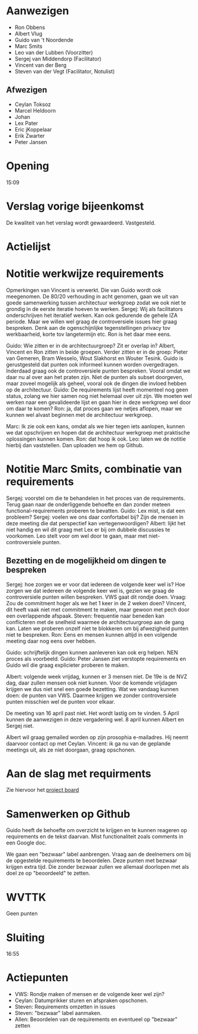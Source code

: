 # Aanwezigen

* Ron Obbens
* Albert Vlug
* Guido van 't Noordende
* Marc Smits
* Leo van der Lubben (Voorzitter)
* Sergej van Middendorp (Facilitator)
* Vincent van der Berg 
* Steven van der Vegt (Facilitator, Notulist)

## Afwezigen
* Ceylan Toksoz
* Marcel Heldoorn
* Johan
* Lex Pater
* Eric jKoppelaar
* Erik Zwarter
* Peter Jansen

# Opening
15:09

# Verslag vorige bijeenkomst

De kwaliteit van het verslag wordt gewaardeerd. Vastgesteld.

# Actielijst

# Notitie werkwijze requirements
Opmerkingen van Vincent is verwerkt. Die van Guido wordt ook meegenomen.
De 80/20 verhouding in acht genomen, gaan we uit van goede samenwerking tussen architectuur werkgroep zodat we ook niet te grondig in de eerste iteratie hoeven te werken.
Sergej: Wij als facilitators onderschrijven het iteratief werken. Kan ook gedurende de gehele IZA periode. Maar we willen wel graag de controversiele issues hier graag bespreken.
Denk aan de ogenschijnlijke tegenstellingen privacy tov werkbaarheid, korte tov langetermijn etc.
Ron is het daar mee eens.

Guido: Wie zitten er in de architectuurgroep? Zit er overlap in?
Albert, Vincent en Ron zitten in beide groepen.
Verder zitten er in de groep: Pieter van Gemeren, Bram Wesselo, Wout Slakhorst en Wouter Tesink.
Guido is gerustgesteld dat punten ook informeel kunnen worden overgedragen. Inderdaad graag ook de controversiele punten bespreken. Vooral omdat we daar nu al over aan het praten zijn.
Niet de punten als subset doorgeven, maar zoveel mogelijk als geheel, vooral ook de dingen die invloed hebben op de architectuur.
Guido: De requirements lijst heeft momenteel nog geen status, zolang we hier samen nog niet helemaal over uit zijn. We moeten wel werken naar een gevalideerde lijst en gaan hier in deze werkgroep wel door om daar te komen?
Ron: ja, dat proces gaan we netjes aflopen, maar we kunnen wel alvast beginnen met de architectuur werkgroep.

Marc: Ik zie ook een kans, omdat als we hier tegen iets aanlopen, kunnen we dat opschrijven en hopen dat de architectuur werkgroep met praktische oplossingen kunnen komen.
Ron: dat hoop ik ook.
Leo: laten we de notitie hierbij dan vaststellen. Dan uploaden we hem op Github.

# Notitie Marc Smits, combinatie van requirements

Sergej: voorstel om die te behandelen in het proces van de requirements. Terug gaan naar de onderliggende behoefte en dan zonder meteen functional-requirements proberen te bevatten.
Guido: Lex mist, is dat een probleem?
Sergej: voelen we ons daar confortabel bij? Zijn de mensen in deze meeting die dat perspectief kan vertegenwoordigen?
Albert: lijkt het niet handig en wil dit graag met Lex er bij om dubbele discussies te voorkomen.
Leo stelt voor om wel door te gaan, maar met niet-controversiele punten.

## Bezetting en de mogelijkheid om dingen te bespreken

Sergej: hoe zorgen we er voor dat iedereen de volgende keer wel is? 
Hoe zorgen we dat iedereen de volgende keer wel is, gezien we graag de controversiele punten willen bespreken. VWS gaat dit rondje doen.
Vraag: Zou de commitment hoger als we het 1 keer in de 2 weken doen?
Vincent, dit heeft vaak niet met commitment te maken, maar gewoon met pech door een overlappende afspaak.
Steven: frequentie naar beneden kan conflicteren met de snelheid waarmee de architectuurgroep aan de gang kan. Laten we proberen onzelf niet te blokkeren om bij afwezigheid punten niet te bespreken.
Ron: Eens en mensen kunnen altijd in een volgende meeting daar nog eens over hebben.

Guido: schrijftelijk dingen kunnen aanleveren kan ook erg helpen. NEN proces als voorbeeld.
Guido: Peter Jansen ziet verstopte requirements en Guido wil die graag explicieter proberen te maken.

Albert: volgende week vrijdag, kunnen er 3 mensen niet. De 19e is de NVZ dag, daar zullen mensen ook niet kunnen. Voor de komende vrijdagen krijgen we dus niet snel een goede bezetting. Wat we vandaag kunnen doen: de punten van VWS. Daarmee krijgen we zonder controversiele punten misschien wel de punten voor elkaar.

De meeting van 16 april past niet. Het wordt lastig om te vinden.
5 April kunnen de aanwezigen in deze vergadering wel.
8 april kunnen Albert en Sergej niet.

Albert wil graag gemailed worden op zijn prosophia e-mailadres. Hij neemt daarvoor contact op met Ceylan.
Vincent: ik ga nu van de geplande meetings uit, als ze niet doorgaan, graag opschonen.

# Aan de slag met requirments
Zie hiervoor het [project board](https://github.com/orgs/minvws/projects/48/views/2?sortedBy%5Bdirection%5D=asc&sortedBy%5BcolumnId%5D=Status)

# Samenwerken op Github

Guido heeft de behoefte om overzicht te krijgen en te kunnen reageren op requirements en de tekst daarvan. Mist functionaliteit zoals comments in een Google doc.

We gaan een "bezwaar" label aanbrengen. Vraag aan de deelnemers om bij de opgestelde requirements te beoordelen. Deze punten met bezwaar krijgen extra tijd. Die zonder bezwaar zullen we allemaal doorlopen met als doel ze op "beoordeeld" te zetten.

# WVTTK
Geen punten

# Sluiting
16:55

# Actiepunten

* VWS: Rondje maken of mensen er de volgende keer wel zijn?
* Ceylan: Datumprikker sturen en afspraken opschonen.
* Steven: Requirements omzetten in issues
* Steven: "bezwaar" label aanmaken.
* Allen: Beoordelen van de requirements en eventueel op "bezwaar" zetten
